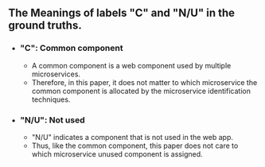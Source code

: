 ## The Meanings of labels "C" and "N/U" in the ground truths.
+ ### "C": Common component
    - A common component is a web component used by multiple microservices.
    - Therefore, in this paper, it does not matter to which microservice the common component is allocated by the microservice identification techniques.
+ ### "N/U": Not used
    - "N/U" indicates a component that is not used in the web app.
    - Thus, like the common component, this paper does not care to which microservice unused component is assigned.
